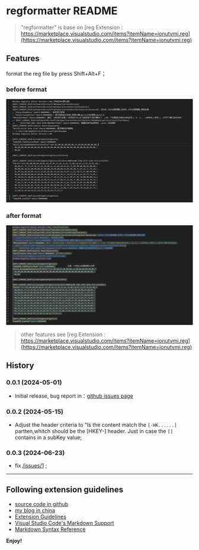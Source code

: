 # regformatter README

> "regformatter" is base on [reg Extension : https://marketplace.visualstudio.com/items?itemName=ionutvmi.reg](https://marketplace.visualstudio.com/items?itemName=ionutvmi.reg)


## Features

format the reg file by press Shift+Alt+F；

### before format
![before](https://github.com/charygao/regformatter-vscode/raw/main/screenshots/before.png)

### after format
![after](https://github.com/charygao/regformatter-vscode/raw/main/screenshots/after.png)

> other features see [reg Extension : https://marketplace.visualstudio.com/items?itemName=ionutvmi.reg](https://marketplace.visualstudio.com/items?itemName=ionutvmi.reg)

## History

### 0.0.1 (2024-05-01)

- Initial release, bug report in：[github issues page](https://github.com/charygao/regformatter-vscode/issues)


### 0.0.2 (2024-05-15)

- Adjust the header criteria to "Is the content match the `[-HK......]` partten,whitch should be the [HKEY-] header. 
Just in case the `[]` contains in a subKey value;

### 0.0.3 (2024-06-23)

- fix [/issues/1](https://github.com/charygao/regformatter-vscode/issues/1) ;

---

## Following extension guidelines
* [source code in github](https://github.com/charygao/regformatter-vscode/)
* [my blog in china](https://www.cnblogs.com/Chary)
* [Extension Guidelines](https://code.visualstudio.com/api/references/extension-guidelines)
* [Visual Studio Code's Markdown Support](http://code.visualstudio.com/docs/languages/markdown)
* [Markdown Syntax Reference](https://help.github.com/articles/markdown-basics/)

**Enjoy!**
